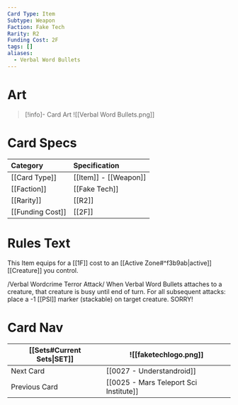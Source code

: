 ```yaml
---
Card Type: Item
Subtype: Weapon
Faction: Fake Tech
Rarity: R2
Funding Cost: 2F
tags: []
aliases:
  - Verbal Word Bullets
---
```

# Art

> [!info]- Card Art
> ![[Verbal Word Bullets.png]]

# Card Specs

| Category | Specification| 
| :--- | :--- |
| [[Card Type]] | [[Item]] - [[Weapon]] |  
| [[Faction]] | [[Fake Tech]] |  
| [[Rarity]] | [[R2]] |  
| [[Funding Cost]] | [[2F]] |  

# Rules Text  

This Item equips for a [[1F]] cost to an [[Active Zone#^f3b9ab|active]] [[Creature]] you control.  

/Verbal Wordcrime Terror Attack/ When Verbal Word Bullets attaches to a creature, that creature is busy until end of turn. For all subsequent attacks: place a -1 [[PSI]] marker (stackable) on target creature. SORRY!  

# Card Nav

| [[Sets#Current Sets\|SET]]           | ![[faketechlogo.png]]          |
| ------------- | ------------------------------ |
| Next Card     | [[0027 - Understandroid]] |
| Previous Card | [[0025 - Mars Teleport Sci Institute]]         |

